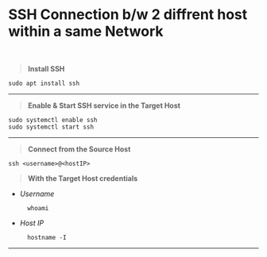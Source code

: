 # **SSH Connection b/w 2 diffrent host within a same Network**
<br>

> **Install SSH**

	sudo apt install ssh
---
> **Enable & Start SSH service in the Target Host**

	sudo systemctl enable ssh
	sudo systemctl start ssh
---
> **Connect from the Source Host**

	ssh <username>@<hostIP>

> **With the Target Host credentials**

- *Username*

		whoami

- *Host IP*

		hostname -I
---